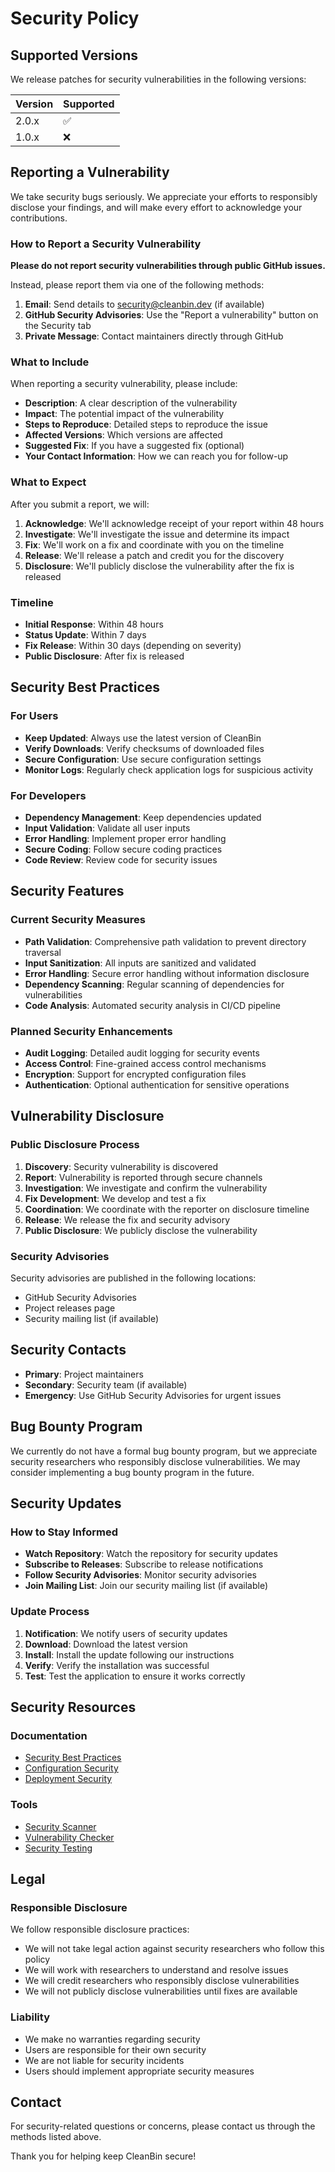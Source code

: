 # Security Policy

## Supported Versions

We release patches for security vulnerabilities in the following versions:

| Version | Supported          |
| ------- | ------------------ |
| 2.0.x   | :white_check_mark: |
| 1.0.x   | :x:                |

## Reporting a Vulnerability

We take security bugs seriously. We appreciate your efforts to responsibly disclose your findings, and will make every effort to acknowledge your contributions.

### How to Report a Security Vulnerability

**Please do not report security vulnerabilities through public GitHub issues.**

Instead, please report them via one of the following methods:

1. **Email**: Send details to security@cleanbin.dev (if available)
2. **GitHub Security Advisories**: Use the "Report a vulnerability" button on the Security tab
3. **Private Message**: Contact maintainers directly through GitHub

### What to Include

When reporting a security vulnerability, please include:

- **Description**: A clear description of the vulnerability
- **Impact**: The potential impact of the vulnerability
- **Steps to Reproduce**: Detailed steps to reproduce the issue
- **Affected Versions**: Which versions are affected
- **Suggested Fix**: If you have a suggested fix (optional)
- **Your Contact Information**: How we can reach you for follow-up

### What to Expect

After you submit a report, we will:

1. **Acknowledge**: We'll acknowledge receipt of your report within 48 hours
2. **Investigate**: We'll investigate the issue and determine its impact
3. **Fix**: We'll work on a fix and coordinate with you on the timeline
4. **Release**: We'll release a patch and credit you for the discovery
5. **Disclosure**: We'll publicly disclose the vulnerability after the fix is released

### Timeline

- **Initial Response**: Within 48 hours
- **Status Update**: Within 7 days
- **Fix Release**: Within 30 days (depending on severity)
- **Public Disclosure**: After fix is released

## Security Best Practices

### For Users

- **Keep Updated**: Always use the latest version of CleanBin
- **Verify Downloads**: Verify checksums of downloaded files
- **Secure Configuration**: Use secure configuration settings
- **Monitor Logs**: Regularly check application logs for suspicious activity

### For Developers

- **Dependency Management**: Keep dependencies updated
- **Input Validation**: Validate all user inputs
- **Error Handling**: Implement proper error handling
- **Secure Coding**: Follow secure coding practices
- **Code Review**: Review code for security issues

## Security Features

### Current Security Measures

- **Path Validation**: Comprehensive path validation to prevent directory traversal
- **Input Sanitization**: All inputs are sanitized and validated
- **Error Handling**: Secure error handling without information disclosure
- **Dependency Scanning**: Regular scanning of dependencies for vulnerabilities
- **Code Analysis**: Automated security analysis in CI/CD pipeline

### Planned Security Enhancements

- **Audit Logging**: Detailed audit logging for security events
- **Access Control**: Fine-grained access control mechanisms
- **Encryption**: Support for encrypted configuration files
- **Authentication**: Optional authentication for sensitive operations

## Vulnerability Disclosure

### Public Disclosure Process

1. **Discovery**: Security vulnerability is discovered
2. **Report**: Vulnerability is reported through secure channels
3. **Investigation**: We investigate and confirm the vulnerability
4. **Fix Development**: We develop and test a fix
5. **Coordination**: We coordinate with the reporter on disclosure timeline
6. **Release**: We release the fix and security advisory
7. **Public Disclosure**: We publicly disclose the vulnerability

### Security Advisories

Security advisories are published in the following locations:

- GitHub Security Advisories
- Project releases page
- Security mailing list (if available)

## Security Contacts

- **Primary**: Project maintainers
- **Secondary**: Security team (if available)
- **Emergency**: Use GitHub Security Advisories for urgent issues

## Bug Bounty Program

We currently do not have a formal bug bounty program, but we appreciate security researchers who responsibly disclose vulnerabilities. We may consider implementing a bug bounty program in the future.

## Security Updates

### How to Stay Informed

- **Watch Repository**: Watch the repository for security updates
- **Subscribe to Releases**: Subscribe to release notifications
- **Follow Security Advisories**: Monitor security advisories
- **Join Mailing List**: Join our security mailing list (if available)

### Update Process

1. **Notification**: We notify users of security updates
2. **Download**: Download the latest version
3. **Install**: Install the update following our instructions
4. **Verify**: Verify the installation was successful
5. **Test**: Test the application to ensure it works correctly

## Security Resources

### Documentation

- [Security Best Practices](docs/security-best-practices.md)
- [Configuration Security](docs/configuration-security.md)
- [Deployment Security](docs/deployment-security.md)

### Tools

- [Security Scanner](tools/security-scanner.md)
- [Vulnerability Checker](tools/vulnerability-checker.md)
- [Security Testing](tools/security-testing.md)

## Legal

### Responsible Disclosure

We follow responsible disclosure practices:

- We will not take legal action against security researchers who follow this policy
- We will work with researchers to understand and resolve issues
- We will credit researchers who responsibly disclose vulnerabilities
- We will not publicly disclose vulnerabilities until fixes are available

### Liability

- We make no warranties regarding security
- Users are responsible for their own security
- We are not liable for security incidents
- Users should implement appropriate security measures

## Contact

For security-related questions or concerns, please contact us through the methods listed above.

Thank you for helping keep CleanBin secure!